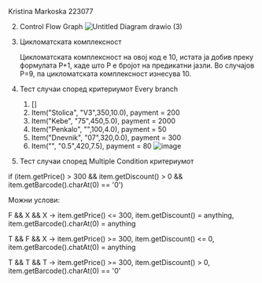 Kristina Markoska 223077


2. Control Flow Graph
![Untitled Diagram drawio (3)](https://github.com/kristinamarkoska/SI_2024_lab2_223077/assets/165588196/7bb5d8e7-26df-4d1b-a75a-dd27bc66c169)




3. Цикломатската комплексност

   
   Цикломатската комплексност на овој код е 10, истата ја добив преку формулата P+1, каде што P е бројот на предикатни јазли. Во случајoв P=9, па цикломатската комплексност изнесува 10.

4. Тест случаи според критериумот Every branch
   
    1.  []
    2. Item("Stolica", "V3",350,10.0), payment = 200
    3. Item("Kebe", "75",450,5.0), payment = 2000
    4. Item("Penkalo", "",100,4.0), payment = 50
    5. Item("Dnevnik", "07",320,0.0), payment = 300
    6. Item("", "0.5",420,7.5), payment = 80
 ![image](https://github.com/kristinamarkoska/SI_2024_lab2_223077/assets/165588196/b20845f4-465d-4761-948c-9b0ff0d6029c)

5. Тест случаи според Multiple Condition критериумот

if (item.getPrice() > 300 && item.getDiscount() > 0 && item.getBarcode().charAt(0) == '0')

Можни услови:

F && X && X -> item.getPrice() <= 300, item.getDiscount() = anything, item.getBarcode().charAt(0) = anything

T && F && X -> item.getPrice() >= 300, item.getDiscount() <= 0, item.getBarcode().chatAt(0) = anything

T && T && T -> item.getPrice() >= 300, item.getDiscount() > 0, item.getBarcode().charAt(0) == '0'
